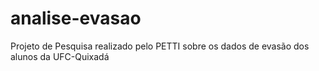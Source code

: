 # analise-evasao

Projeto de Pesquisa realizado pelo PETTI sobre os dados de evasão dos alunos da UFC-Quixadá
